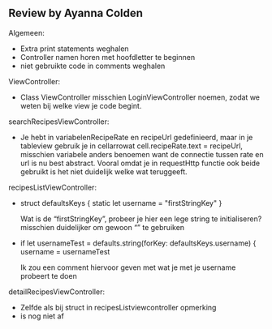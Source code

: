 ## Review by Ayanna Colden

Algemeen:
* Extra print statements weghalen
* Controller namen horen met hoofdletter te beginnen
* niet gebruikte code in comments weghalen 


ViewController:
* Class ViewController misschien LoginViewController noemen, zodat we weten bij welke view je code begint. 

searchRecipesViewController:
* Je hebt in variabelenRecipeRate en recipeUrl gedefinieerd, 
maar in je tableview gebruik je in cellarrowat cell.recipeRate.text = recipeUrl, 
misschien variabele anders benoemen want de connectie tussen rate en url is nu best abstract. 
Vooral omdat je in requestHttp functie ook beide gebruikt is het niet duidelijk welke wat teruggeeft.

recipesListViewController:
  * struct defaultsKeys {
       static let username = "firstStringKey"
      }

    Wat is de “firstStringKey”, probeer je hier een lege string te initialiseren? misschien duidelijker om gewoon “” te gebruiken

  *  if let usernameTest = defaults.string(forKey: defaultsKeys.username) {
            username = usernameTest

      Ik zou een comment hiervoor geven met wat je met je username probeert te doen


detailRecipesViewController:
  * Zelfde als bij struct in recipesListviewcontroller opmerking
  * is nog niet af
